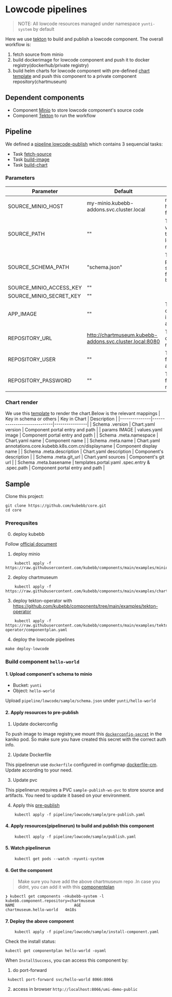 # Lowcode pipelines

> NOTE: All lowcode resources managed under namespace `yunti-system` by default

Here we use [tekton](https://tekton.dev/) to build and publish a lowcode component. The overall workflow is:

1. fetch source from minio
2. build dockerimage for lowcode component and push it to docker registry(dockerhub/private registry)
3. build helm charts for lowcode component with pre-defined [chart template](./chart-template/) and push this component to a private component repository(chartmuseum)


## Dependent components

- Component [Minio](https://github.com/kubebb/components/tree/main/charts/minio) to store lowcode component's source code
- Component [Tekton](https://github.com/kubebb/components/tree/main/charts/tekton-operator) to run the workflow

## Pipeline

We defined a [pipeline lowcode-publish](./pipeline.yaml) which contains 3 sequencial tasks:

- Task [fetch-source](./task-fetch-source.yaml)
- Task [build-image](./task-build-image.yaml)
- Task [build-chart](./task-build-chart.yaml)


### Parameters

|  Parameter |   Default |   Description     |
|---------------|----------------|----------------|
| SOURCE_MINIO_HOST | my-minio.kubebb-addons.svc.cluster.local | minio host/domain to fetch | 
| SOURCE_PATH | "" | The path where stores the component lowcode materials |
| SOURCE_SCHEMA_PATH | "schema.json" | The relative path of schema json file to `bucket/object/` |
| SOURCE_MINIO_ACCESS_KEY | "" |  |
| SOURCE_MINIO_SECRET_KEY | "" | |
| APP_IMAGE | "" |  The component's image name along with tag | 
| REPOSITORY_URL | http://chartmuseum.kubebb-addons.svc.cluster.local:8080 |  The url for the component repository |
| REPOSITORY_USER | "" |  The username for repository auth |
| REPOSITORY_PASSWORD | "" |  The password for the repository auth |

### Chart render

We use this [template](./chart-template/Chart.yaml) to render the chart.Below is the relevant mappings
|   Key in schema or others  |   Key in Chart  |   Description     |
|---------------|-----------------------------|----------------|
| Schema .version           | Chart.yaml version          |  Component portal entry and path |
| params IMAGE           | values.yaml image          |  Component portal entry and path |
| Schema .meta.namespace          | Chart.yaml name              |  Component name |
| Schema .meta.name               | Chart.yaml  annotations.core.kubebb.k8s.com.cn/displayname       |  Component display name |
| Schema .meta.description        | Chart.yaml  description           |  Component's description    |
| Schema .meta.git_url              | Chart.yaml  sources             |  Component's git url         |
| Schema .meta.basename           | templates.portal.yaml .spec.entry & .spec.path           |  Component portal entry and path |

## Sample

Clone this project:

```shell
git clone https://github.com/kubebb/core.git
cd core
```

### Prerequsites

0. deploy kubebb 

Follow [official document](https://kubebb.github.io/website/docs/quick-start/core_quickstart)

1. deploy minio 

```shell
    kubectl apply -f https://raw.githubusercontent.com/kubebb/components/main/examples/minio/componentplan.yaml
```

2. deploy chartmuseum 

```shell
    kubectl apply -f https://raw.githubusercontent.com/kubebb/components/main/examples/chartmuseum/componentplan.yaml
```

3. deploy tekton-operator with https://github.com/kubebb/components/tree/main/examples/tekton-operator

```shell
    kubectl apply -f https://raw.githubusercontent.com/kubebb/components/main/examples/tekton-operator/componentplan.yaml
```

4. deploy the lowcode pipelines

```shell
make deploy-lowcode
```

### Build component `hello-world`

#### 1. Upload component's schema to minio

- Bucket: `yunti`
- Object: `hello-world`

Upload `pipeline/lowcode/sample/schema.json` under `yunti/hello-world`


#### 2. Apply resources to pre-publish

1. Update dockerconfig

To push image to image registry,we mount this [`dockerconfig-secret`](./sample/pre-publish.yaml#1) in the kaniko pod. So make sure you have created this secret with the correct auth info.

2. Update Dockerfile

This pipelinerun use `dockerfile` configured in configmap [dockerfile-cm](./sample/pre-publish.yaml#13). Update according to your need.

3. Update pvc 

This pipelinerun requires a PVC `sample-publish-ws-pvc` to store source and artifacts. You need to update it based on your environment.

4. Apply this [pre-publish](./sample/pre-publish.yaml)

```shell
    kubectl apply -f pipeline/lowcode/sample/pre-publish.yaml
```

#### 4. Apply resources(pipelinerun) to build and publish this component

```shell
    kubectl apply -f pipeline/lowcode/sample/publish.yaml
```

#### 5. Watch pipelinerun

```shell
    kubectl get pods --watch -nyunti-system
```


#### 6. Get the component 

> Make sure you have add the above chartmuseum repo .In case you didnt, you can add it with this [componentplan](https://github.com/kubebb/components/blob/main/examples/chartmuseum/repository_chartmuseum.yaml)

```shell
❯ kubectl get components -nkubebb-system -l kubebb.component.repository=chartmuseum
NAME                          AGE
chartmuseum.hello-world   4m18s
```

#### 7. Deploy the above component

```shell
    kubectl apply -f pipeline/lowcode/sample/install-component.yaml
```

Check the install status:

```shell
kubectl get componentplan hello-world -oyaml
```

When `InstallSuccess`, you can access this component by:

1. do port-forward

```shell
 kubectl port-forward svc/hello-world 8066:8066
```

2. access in browser `http://localhost:8066/umi-demo-public`
